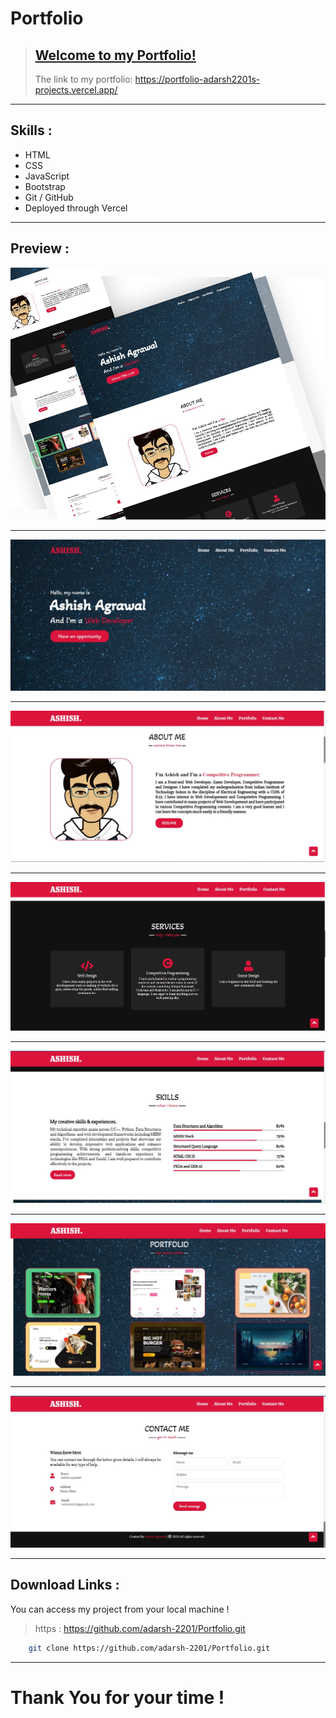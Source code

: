 # Portfolio
>## [Welcome to my Portfolio!](https://portfolio-adarsh2201s-projects.vercel.app/)
>The link to my portfolio: https://portfolio-adarsh2201s-projects.vercel.app/
___
## **Skills** : 
* HTML
* CSS
* JavaScript
* Bootstrap
* Git / GitHub
* Deployed through Vercel
___
## **Preview** :
![Website](./previews/Ashish.jfif)
___
![home](./previews/home.jpg)
___
![about](./previews/about.jpg)
___
![services](./previews/services.jpg)
___
![skills](./previews/skills.jpg)
___
![portfolio](./previews/portfolio.jpg)
___
![contact](./previews/contact%20me.jpg)
___
## **Download Links** : 
You can access my project from your local machine !
>https : https://github.com/adarsh-2201/Portfolio.git

```bash
    git clone https://github.com/adarsh-2201/Portfolio.git
```
___
# Thank You for your time !
